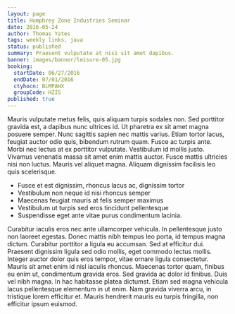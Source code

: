 ```yaml
---
layout: page
title: Humphrey Zone Industries Seminar
date: 2016-05-24
author: Thomas Yates
tags: weekly links, java
status: published
summary: Praesent vulputate at nisi sit amet dapibus.
banner: images/banner/leisure-05.jpg
booking:
  startDate: 06/27/2016
  endDate: 07/01/2016
  ctyhocn: BLMPAHX
  groupCode: HZIS
published: true
---
```

Mauris vulputate metus felis, quis aliquam turpis sodales non. Sed porttitor gravida est, a dapibus nunc ultrices id. Ut pharetra ex sit amet magna posuere semper. Nunc sagittis sapien nec mattis varius. Etiam tortor lacus, feugiat auctor odio quis, bibendum rutrum quam. Fusce ac turpis ante. Morbi nec lectus at ex porttitor vulputate. Vestibulum id mollis justo. Vivamus venenatis massa sit amet enim mattis auctor. Fusce mattis ultricies nisi non luctus. Mauris vel aliquet magna. Aliquam dignissim facilisis leo quis scelerisque.

* Fusce et est dignissim, rhoncus lacus ac, dignissim tortor
* Vestibulum non neque id nisi rhoncus semper
* Maecenas feugiat mauris at felis semper maximus
* Vestibulum ut turpis sed eros tincidunt pellentesque
* Suspendisse eget ante vitae purus condimentum lacinia.

Curabitur iaculis eros nec ante ullamcorper vehicula. In pellentesque justo non laoreet egestas. Donec mattis nibh tempus leo porta, id tempus magna dictum. Curabitur porttitor a ligula eu accumsan. Sed at efficitur dui. Praesent dignissim ligula sed odio mollis, eget commodo lectus mollis. Integer auctor dolor quis eros tempor, vitae ornare ligula consectetur. Mauris sit amet enim id nisl iaculis rhoncus. Maecenas tortor quam, finibus eu enim ut, condimentum gravida eros. Sed gravida ac dolor id finibus. Duis vel nibh magna. In hac habitasse platea dictumst. Etiam sed magna vehicula lacus pellentesque elementum in ut enim. Nam gravida viverra arcu, in tristique lorem efficitur et. Mauris hendrerit mauris eu turpis fringilla, non efficitur ipsum euismod.
